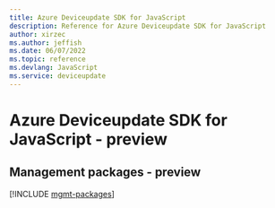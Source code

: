 ```yaml
---
title: Azure Deviceupdate SDK for JavaScript
description: Reference for Azure Deviceupdate SDK for JavaScript
author: xirzec
ms.author: jeffish
ms.date: 06/07/2022
ms.topic: reference
ms.devlang: JavaScript
ms.service: deviceupdate
---
```

# Azure Deviceupdate SDK for JavaScript - preview
## Management packages - preview
[!INCLUDE [mgmt-packages](deviceupdate-mgmt-index.md)]
